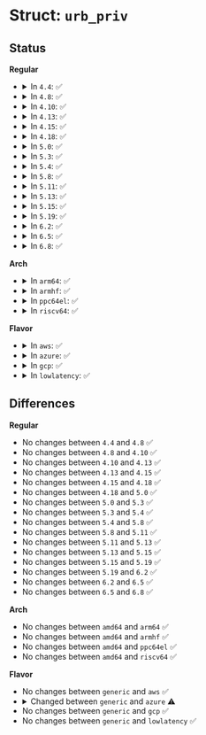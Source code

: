 # Struct: <code>urb_priv</code>

## Status
<b>Regular</b>
<ul>
<li>
<details>
<summary>In <code>4.4</code>: ✅</summary>

```c
struct urb_priv {
    struct ed *ed;
    u16 length;
    u16 td_cnt;
    struct list_head pending;
    struct td * td[0];
};
```
</details>
</li>
<li>
<details>
<summary>In <code>4.8</code>: ✅</summary>

```c
struct urb_priv {
    struct ed *ed;
    u16 length;
    u16 td_cnt;
    struct list_head pending;
    struct td * td[0];
};
```
</details>
</li>
<li>
<details>
<summary>In <code>4.10</code>: ✅</summary>

```c
struct urb_priv {
    struct ed *ed;
    u16 length;
    u16 td_cnt;
    struct list_head pending;
    struct td * td[0];
};
```
</details>
</li>
<li>
<details>
<summary>In <code>4.13</code>: ✅</summary>

```c
struct urb_priv {
    struct ed *ed;
    u16 length;
    u16 td_cnt;
    struct list_head pending;
    struct td * td[0];
};
```
</details>
</li>
<li>
<details>
<summary>In <code>4.15</code>: ✅</summary>

```c
struct urb_priv {
    struct ed *ed;
    u16 length;
    u16 td_cnt;
    struct list_head pending;
    struct td * td[0];
};
```
</details>
</li>
<li>
<details>
<summary>In <code>4.18</code>: ✅</summary>

```c
struct urb_priv {
    struct ed *ed;
    u16 length;
    u16 td_cnt;
    struct list_head pending;
    struct td * td[0];
};
```
</details>
</li>
<li>
<details>
<summary>In <code>5.0</code>: ✅</summary>

```c
struct urb_priv {
    struct ed *ed;
    u16 length;
    u16 td_cnt;
    struct list_head pending;
    struct td * td[0];
};
```
</details>
</li>
<li>
<details>
<summary>In <code>5.3</code>: ✅</summary>

```c
struct urb_priv {
    struct ed *ed;
    u16 length;
    u16 td_cnt;
    struct list_head pending;
    struct td * td[0];
};
```
</details>
</li>
<li>
<details>
<summary>In <code>5.4</code>: ✅</summary>

```c
struct urb_priv {
    struct ed *ed;
    u16 length;
    u16 td_cnt;
    struct list_head pending;
    struct td * td[0];
};
```
</details>
</li>
<li>
<details>
<summary>In <code>5.8</code>: ✅</summary>

```c
struct urb_priv {
    struct ed *ed;
    u16 length;
    u16 td_cnt;
    struct list_head pending;
    struct td * td[0];
};
```
</details>
</li>
<li>
<details>
<summary>In <code>5.11</code>: ✅</summary>

```c
struct urb_priv {
    struct ed *ed;
    u16 length;
    u16 td_cnt;
    struct list_head pending;
    struct td * td[0];
};
```
</details>
</li>
<li>
<details>
<summary>In <code>5.13</code>: ✅</summary>

```c
struct urb_priv {
    struct ed *ed;
    u16 length;
    u16 td_cnt;
    struct list_head pending;
    struct td * td[0];
};
```
</details>
</li>
<li>
<details>
<summary>In <code>5.15</code>: ✅</summary>

```c
struct urb_priv {
    struct ed *ed;
    u16 length;
    u16 td_cnt;
    struct list_head pending;
    struct td * td[0];
};
```
</details>
</li>
<li>
<details>
<summary>In <code>5.19</code>: ✅</summary>

```c
struct urb_priv {
    struct ed *ed;
    u16 length;
    u16 td_cnt;
    struct list_head pending;
    struct td * td[0];
};
```
</details>
</li>
<li>
<details>
<summary>In <code>6.2</code>: ✅</summary>

```c
struct urb_priv {
    struct ed *ed;
    u16 length;
    u16 td_cnt;
    struct list_head pending;
    struct td * td[0];
};
```
</details>
</li>
<li>
<details>
<summary>In <code>6.5</code>: ✅</summary>

```c
struct urb_priv {
    struct ed *ed;
    u16 length;
    u16 td_cnt;
    struct list_head pending;
    struct td * td[0];
};
```
</details>
</li>
<li>
<details>
<summary>In <code>6.8</code>: ✅</summary>

```c
struct urb_priv {
    struct ed *ed;
    u16 length;
    u16 td_cnt;
    struct list_head pending;
    struct td * td[0];
};
```
</details>
</li>
</ul>
<b>Arch</b>
<ul>
<li>
<details>
<summary>In <code>arm64</code>: ✅</summary>

```c
struct urb_priv {
    struct ed *ed;
    u16 length;
    u16 td_cnt;
    struct list_head pending;
    struct td * td[0];
};
```
</details>
</li>
<li>
<details>
<summary>In <code>armhf</code>: ✅</summary>

```c
struct urb_priv {
    struct ed *ed;
    u16 length;
    u16 td_cnt;
    struct list_head pending;
    struct td * td[0];
};
```
</details>
</li>
<li>
<details>
<summary>In <code>ppc64el</code>: ✅</summary>

```c
struct urb_priv {
    struct ed *ed;
    u16 length;
    u16 td_cnt;
    struct list_head pending;
    struct td * td[0];
};
```
</details>
</li>
<li>
<details>
<summary>In <code>riscv64</code>: ✅</summary>

```c
struct urb_priv {
    struct ed *ed;
    u16 length;
    u16 td_cnt;
    struct list_head pending;
    struct td * td[0];
};
```
</details>
</li>
</ul>
<b>Flavor</b>
<ul>
<li>
<details>
<summary>In <code>aws</code>: ✅</summary>

```c
struct urb_priv {
    struct ed *ed;
    u16 length;
    u16 td_cnt;
    struct list_head pending;
    struct td * td[0];
};
```
</details>
</li>
<li>
<details>
<summary>In <code>azure</code>: ✅</summary>

```c
struct urb_priv {
    int num_tds;
    int num_tds_done;
    struct xhci_td td[0];
};
```
</details>
</li>
<li>
<details>
<summary>In <code>gcp</code>: ✅</summary>

```c
struct urb_priv {
    struct ed *ed;
    u16 length;
    u16 td_cnt;
    struct list_head pending;
    struct td * td[0];
};
```
</details>
</li>
<li>
<details>
<summary>In <code>lowlatency</code>: ✅</summary>

```c
struct urb_priv {
    struct ed *ed;
    u16 length;
    u16 td_cnt;
    struct list_head pending;
    struct td * td[0];
};
```
</details>
</li>
</ul>

## Differences
<b>Regular</b>
<ul>
<li>
No changes between <code>4.4</code> and <code>4.8</code> ✅
</li>
<li>
No changes between <code>4.8</code> and <code>4.10</code> ✅
</li>
<li>
No changes between <code>4.10</code> and <code>4.13</code> ✅
</li>
<li>
No changes between <code>4.13</code> and <code>4.15</code> ✅
</li>
<li>
No changes between <code>4.15</code> and <code>4.18</code> ✅
</li>
<li>
No changes between <code>4.18</code> and <code>5.0</code> ✅
</li>
<li>
No changes between <code>5.0</code> and <code>5.3</code> ✅
</li>
<li>
No changes between <code>5.3</code> and <code>5.4</code> ✅
</li>
<li>
No changes between <code>5.4</code> and <code>5.8</code> ✅
</li>
<li>
No changes between <code>5.8</code> and <code>5.11</code> ✅
</li>
<li>
No changes between <code>5.11</code> and <code>5.13</code> ✅
</li>
<li>
No changes between <code>5.13</code> and <code>5.15</code> ✅
</li>
<li>
No changes between <code>5.15</code> and <code>5.19</code> ✅
</li>
<li>
No changes between <code>5.19</code> and <code>6.2</code> ✅
</li>
<li>
No changes between <code>6.2</code> and <code>6.5</code> ✅
</li>
<li>
No changes between <code>6.5</code> and <code>6.8</code> ✅
</li>
</ul>
<b>Arch</b>
<ul>
<li>
No changes between <code>amd64</code> and <code>arm64</code> ✅
</li>
<li>
No changes between <code>amd64</code> and <code>armhf</code> ✅
</li>
<li>
No changes between <code>amd64</code> and <code>ppc64el</code> ✅
</li>
<li>
No changes between <code>amd64</code> and <code>riscv64</code> ✅
</li>
</ul>
<b>Flavor</b>
<ul>
<li>
No changes between <code>generic</code> and <code>aws</code> ✅
</li>
<li>
<details>
<summary>Changed between <code>generic</code> and <code>azure</code> ⚠️</summary>
<ul>
<li>
<b>Field added. </b>
<code>int num_tds</code>
</li>
<li>
<b>Field added. </b>
<code>int num_tds_done</code>
</li>
<li>
<b>Field removed. </b>
<code>struct ed *ed</code>
</li>
<li>
<b>Field removed. </b>
<code>u16 length</code>
</li>
<li>
<b>Field removed. </b>
<code>u16 td_cnt</code>
</li>
<li>
<b>Field removed. </b>
<code>struct list_head pending</code>
</li>
<li>
<b>Field type changed. </b>
<code>struct td * td[0]</code> ➡️ <code>struct xhci_td td[0]</code>
</li>
</ul>
</details>
</li>
<li>
No changes between <code>generic</code> and <code>gcp</code> ✅
</li>
<li>
No changes between <code>generic</code> and <code>lowlatency</code> ✅
</li>
</ul>
